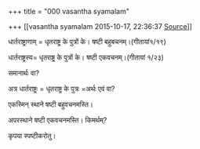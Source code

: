 +++
title = "000 vasantha syamalam"

+++
[[vasantha syamalam	2015-10-17, 22:36:37 [Source](https://groups.google.com/g/samskrita/c/GCiBeY4mCxk)]]



धार्तराष्ट्राणाम् = धृतराष्ट्र के पुत्रों के। षष्टी बहुबचनम्।(गीतायां१/१९)

धार्तराष्ट्रस्य= धृतराष्ट्र के पुत्रों के। षष्टी एकवचनम्।(गीतायां १/२३)

समानार्थः वा?

  

अत्र धार्तराष्ट्रः = धृतराष्ट्र के पुत्रः =अर्थः एवं वा?

  

एकस्मिन् स्थाने षष्टी बहुवचनमस्ति।

अपरस्थाने षष्टी एकवचनमस्ति। किमर्थम्?

  

कृपया स्पष्टीकरोतु।

